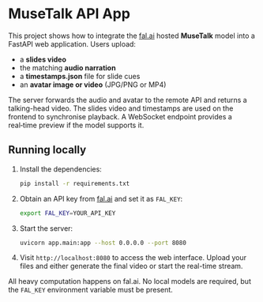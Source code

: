 # MuseTalk API App

This project shows how to integrate the [fal.ai](https://fal.ai) hosted
**MuseTalk** model into a FastAPI web application.  Users upload:

* a **slides video**
* the matching **audio narration**
* a **timestamps.json** file for slide cues
* an **avatar image or video** (JPG/PNG or MP4)

The server forwards the audio and avatar to the remote API and returns a
talking-head video.  The slides video and timestamps are used on the
frontend to synchronise playback.  A WebSocket endpoint provides a
real‑time preview if the model supports it.

## Running locally

1. Install the dependencies:
   ```bash
   pip install -r requirements.txt
   ```
2. Obtain an API key from [fal.ai](https://fal.ai) and set it as ``FAL_KEY``:
   ```bash
   export FAL_KEY=YOUR_API_KEY
   ```
3. Start the server:
   ```bash
   uvicorn app.main:app --host 0.0.0.0 --port 8080
   ```

4. Visit `http://localhost:8080` to access the web interface.  Upload your
   files and either generate the final video or start the real-time stream.

All heavy computation happens on fal.ai.  No local models are required,
but the ``FAL_KEY`` environment variable must be present.

